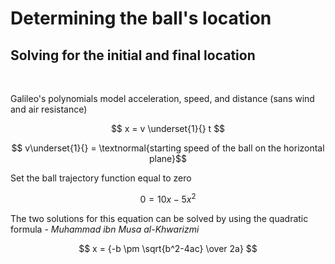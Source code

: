 # Determining the ball's location

## Solving for the initial and final location

</br>

Galileo's  polynomials  model acceleration, speed, and distance (sans wind and air resistance)

$$
x = v \underset{1}{}  t
$$

$$ v\underset{1}{} = \textnormal{starting speed of the ball on the horizontal plane}$$




Set the ball trajectory function equal to zero

$$
0 = {10x - 5x^2}
$$

The two solutions for this equation can be solved by using the quadratic formula -  *Muhammad ibn Musa al-Khwarizmi*

$$
x = {-b \pm \sqrt{b^2-4ac} \over 2a}
$$